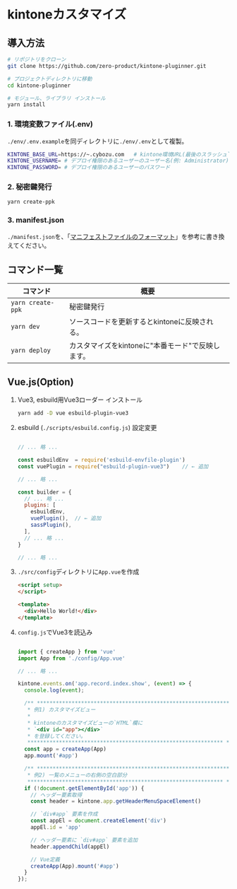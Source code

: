 # kintoneカスタマイズ

## 導入方法

```bash
# リポジトリをクローン
git clone https://github.com/zero-product/kintone-pluginner.git

# プロジェクトディレクトリに移動
cd kintone-pluginner

# モジュール、ライブラリ インストール
yarn install
```

### 1. 環境変数ファイル(.env)

`./env/.env.example`を同ディレクトリに`./env/.env`として複製。

```bash
KINTONE_BASE_URL=https://~.cybozu.com   # kintone環境URL(最後のスラッシュ`/`は不要)
KINTONE_USERNAME= # デプロイ権限のあるユーザーのユーザー名(例: Administrator)
KINTONE_PASSWORD= # デプロイ権限のあるユーザーのパスワード
```

### 2. 秘密鍵発行

```bash
yarn create-ppk
```

### 3. manifest.json

`./manifest.json`を、「[マニフェストファイルのフォーマット](https://cybozudev.zendesk.com/hc/ja/articles/203455680-kintone-%E3%83%97%E3%83%A9%E3%82%B0%E3%82%A4%E3%83%B3%E9%96%8B%E7%99%BA%E6%89%8B%E9%A0%86#create-manifest_format)」を参考に書き換えてください。

## コマンド一覧

|コマンド|概要|
|-|-|
|`yarn create-ppk`|秘密鍵発行|
|`yarn dev`|ソースコードを更新するとkintoneに反映される。|
|`yarn deploy`|カスタマイズをkintoneに"本番モード"で反映します。|

## Vue.js(Option)

1. Vue3, esbuild用Vue3ローダー インストール

    ```bash
    yarn add -D vue esbuild-plugin-vue3
    ```

1. esbuild (`./scripts/esbuild.config.js`) 設定変更

    ```javascript

    // ... 略 ...

    const esbuildEnv  = require('esbuild-envfile-plugin')
    const vuePlugin = require("esbuild-plugin-vue3")    // ← 追加

    // ... 略 ...

    const builder = {
      // ... 略 ...
      plugins: [
        esbuildEnv,
        vuePlugin(),  // ← 追加
        sassPlugin(),
      ],
      // ... 略 ...
    }

    // ... 略 ...
    ```

1. `./src/config`ディレクトリに`App.vue`を作成

    ```html
    <script setup>
    </script>

    <template>
      <div>Hello World!</div>
    </template>
    ```

1. `config.js`でVue3を読込み

    ```javascript

    import { createApp } from 'vue'
    import App from './config/App.vue'

    // ... 略 ...

    kintone.events.on('app.record.index.show', (event) => {
      console.log(event);

      /** **************************************************************
       * 例1) カスタマイズビュー
       *
       * kintoneのカスタマイズビューの`HTML`欄に
       * `<div id="app"></div>`
       * を登録してください。
       ************************************************************** */
      const app = createApp(App)
      app.mount('#app')

      /** **************************************************************
       * 例2) 一覧のメニューの右側の空白部分
       ************************************************************** */
      if (!document.getElementById('app')) {
        // ヘッダー要素取得
        const header = kintone.app.getHeaderMenuSpaceElement()

        // `div#app` 要素を作成
        const appEl = document.createElement('div')
        appEl.id = 'app'

        // ヘッダー要素に `div#app` 要素を追加
        header.appendChild(appEl)

        // Vue定義
        createApp(App).mount('#app')
      }
    });
    ```
